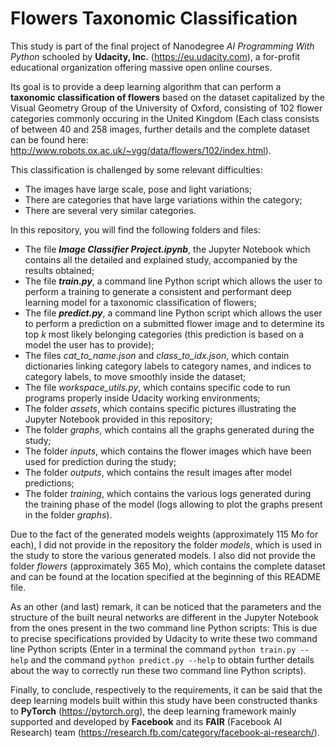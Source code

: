 # Flowers Taxonomic Classification

This study is part of the final project of Nanodegree *AI Programming With Python* schooled by **Udacity, Inc.** (https://eu.udacity.com), a for-profit educational organization offering massive open online courses.

Its goal is to provide a deep learning algorithm that can perform a **taxonomic classification of flowers** based on the dataset capitalized by the Visual Geometry Group of the University of Oxford, consisting of 102 flower categories commonly occuring in the United Kingdom (Each class consists of between 40 and 258 images, further details and the complete dataset can be found here: http://www.robots.ox.ac.uk/~vgg/data/flowers/102/index.html).

This classification is challenged by some relevant difficulties:
* The images have large scale, pose and light variations;
* There are categories that have large variations within the category;
* There are several very similar categories.

In this repository, you will find the following folders and files:
* The file ***Image Classifier Project.ipynb***, the Jupyter Notebook which contains all the detailed and explained study, accompanied by the results obtained;
* The file ***train.py***, a command line Python script which allows the user to perform a training to generate a consistent and performant deep learning model for a taxonomic classification of flowers;
* The file ***predict.py***, a command line Python script which allows the user to perform a prediction on a submitted flower image and to determine its top *k* most likely belonging categories (this prediction is based on a model the user has to provide);
* The files *cat_to_name.json* and *class_to_idx.json*, which contain dictionaries linking category labels to category names, and indices to category labels, to move smoothly inside the dataset;
* The file *workspace_utils.py*, which contains specific code to run programs properly inside Udacity working environments;
* The folder *assets*, which contains specific pictures illustrating the Jupyter Notebook provided in this repository;
* The folder *graphs*, which contains all the graphs generated during the study;
* The folder *inputs*, which contains the flower images which have been used for prediction during the study;
* The folder *outputs*, which contains the result images after model predictions;
* The folder *training*, which contains the various logs generated during the training phase of the model (logs allowing to plot the graphs present in the folder *graphs*).

Due to the fact of the generated models weights (approximately 115 Mo for each), I did not provide in the repository the folder *models*, which is used in the study to store the various generated models. I also did not provide the folder *flowers* (approximately 365 Mo), which contains the complete dataset and can be found at the location specified at the beginning of this README file.

As an other (and last) remark, it can be noticed that the parameters and the structure of the built neural networks are different in the Jupyter Notebook from the ones present in the two command line Python scripts: This is due to precise specifications provided by Udacity to write these two command line Python scripts (Enter in a terminal the command `python train.py --help` and the command `python predict.py --help` to obtain further details about the way to correctly run these two command line Python scripts).

Finally, to conclude, respectively to the requirements, it can be said that the deep learning models built within this study have been constructed thanks to **PyTorch** (https://pytorch.org), the deep learning framework mainly supported and developed by **Facebook** and its **FAIR** (Facebook AI Research) team (https://research.fb.com/category/facebook-ai-research/).
